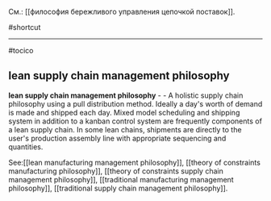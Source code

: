 См.: [[философия бережливого управления цепочкой поставок]].

#shortcut




<hr/>

#tocico

## lean supply chain management philosophy

<b>lean supply chain management philosophy</b> -  - A holistic supply chain philosophy using a pull distribution method.  Ideally a day's worth of demand is made and shipped each day.  Mixed model scheduling and shipping system in addition to a kanban control system are frequently components of a lean supply chain.  In some lean chains, shipments are directly to the user's production assembly line with appropriate sequencing and quantities.




See:[[lean manufacturing management philosophy]], [[theory of constraints manufacturing philosophy]], [[theory of constraints supply chain management philosophy]], [[traditional manufacturing management philosophy]], [[traditional supply chain management philosophy]].
